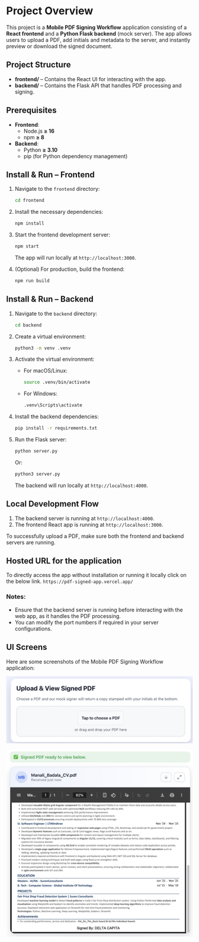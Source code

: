 # Project Overview

This project is a **Mobile PDF Signing Workflow** application consisting of a **React frontend** and a **Python Flask backend** (mock server). The app allows users to upload a PDF, add initials and metadata to the server, and instantly preview or download the signed document.

## Project Structure

- **frontend/** – Contains the React UI for interacting with the app.
- **backend/** – Contains the Flask API that handles PDF processing and signing.

## Prerequisites

- **Frontend**:
  - Node.js **≥ 16**
  - npm **≥ 8**
- **Backend**:
  - Python **≥ 3.10**
  - pip (for Python dependency management)

## Install & Run – Frontend

1. Navigate to the `frontend` directory:

   ```bash
   cd frontend
   ```

2. Install the necessary dependencies:

   ```bash
   npm install
   ```

3. Start the frontend development server:

   ```bash
   npm start
   ```

   The app will run locally at `http://localhost:3000`.

4. (Optional) For production, build the frontend:
   ```bash
   npm run build
   ```

## Install & Run – Backend

1. Navigate to the `backend` directory:

   ```bash
   cd backend
   ```

2. Create a virtual environment:

   ```bash
   python3 -m venv .venv
   ```

3. Activate the virtual environment:

   - For macOS/Linux:
     ```bash
     source .venv/bin/activate
     ```
   - For Windows:
     ```bash
     .venv\Scripts\activate
     ```

4. Install the backend dependencies:

   ```bash
   pip install -r requirements.txt
   ```

5. Run the Flask server:
   ```bash
   python server.py
   ```
   Or:
   ```bash
   python3 server.py
   ```
   The backend will run locally at `http://localhost:4000`.

## Local Development Flow

1. The backend server is running at `http://localhost:4000`.
2. The frontend React app is running at `http://localhost:3000`.

To successfully upload a PDF, make sure both the frontend and backend servers are running.

## Hosted URL for the application

To directly access the app without installation or running it locally click on the below link.
`https://pdf-signed-app.vercel.app/`

### Notes:

- Ensure that the backend server is running before interacting with the web app, as it handles the PDF processing.
- You can modify the port numbers if required in your server configurations.

## UI Screens

Here are some screenshots of the Mobile PDF Signing Workflow application:

![Upload PDF](images/upload_pdf.png)

![Upload PDF](images/signed_pdf.png)
